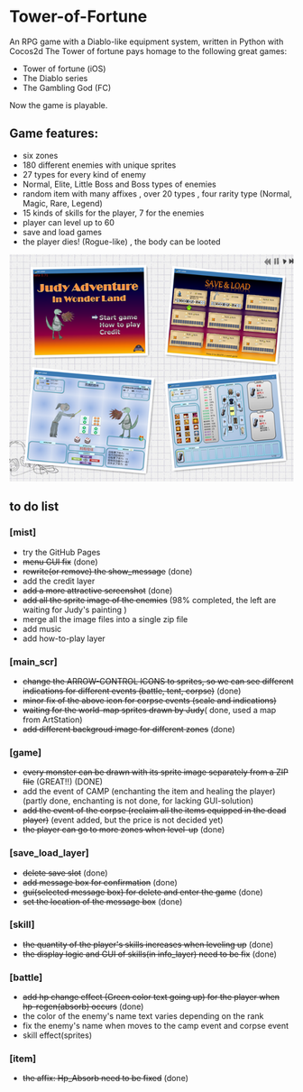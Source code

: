 # Tower-of-Fortune

An RPG game with a Diablo-like equipment system, written in Python with Cocos2d
The Tower of fortune pays homage to the following great games:
- Tower of fortune (iOS)
- The Diablo series
- The Gambling God (FC)

Now the game is playable.

## Game features:
- six zones
- 180 different enemies with unique sprites
- 27 types for every kind of enemy
- Normal, Elite, Little Boss and Boss types of enemies
- random item with many affixes , over 20 types , four rarity type (Normal, Magic, Rare, Legend)
- 15 kinds of skills for the player, 7 for the enemies
- player can level up to 60
- save and load games
- the player dies! (Rogue-like) , the body can be looted

![screenshot](./pic/sample_s.png)

## to do list

### [mist]
- try the GitHub Pages
- ~~menu GUI fix~~ (done)
- ~~rewrite(or remove) the show_message~~ (done)
- add the credit layer
- ~~add a more attractive screenshot~~ (done)
- ~~add all the sprite image of the enemies~~ (98% completed, the left are waiting for Judy's painting )
- merge all the image files into a single zip file
- add music
- add how-to-play layer

### [main_scr]
- ~~change the ARROW-CONTROL ICONS to sprites, so we can see different indications for different events (battle, tent, corpse)~~ (done)
- ~~minor fix of the above icon for corpse events (scale and indications)~~
- ~~waiting for the world-map sprites drawn by Judy~~( done, used a map from ArtStation)
- ~~add different backgroud image for different zones~~ (done)

### [game]
- ~~every monster can be drawn with its sprite image separately  from a ZIP file~~ (GREAT!!) (DONE)
- add the event of CAMP (enchanting the item and healing the player) (partly done, enchanting is not done, for lacking GUI-solution)
- ~~add the event of the corpse (reclaim all the items equipped in the dead player)~~ (event added, but the price is not decided yet)
- ~~the player can go to more zones when level-up~~ (done)

### [save_load_layer]
- ~~delete save slot~~ (done)
- ~~add message box for confirmation~~ (done)
- ~~gui(selected message box) for delete and enter the game~~ (done)
- ~~set the location of the message box~~ (done)

### [skill]
- ~~the quantity of the player's skills increases when leveling up~~ (done)
- ~~the display logic and GUI of skills(in info_layer) need to be fix~~ (done)

### [battle]
- ~~add hp change effect (Green color text going up) for the player when hp-regen(absorb) occurs~~ (done)
- the color of the enemy's name text varies depending on the rank
- fix the enemy's name when moves to the camp event and corpse event
- skill effect(sprites) 

### [item]
- ~~the affix: Hp_Absorb need to be fixed~~ (done)
